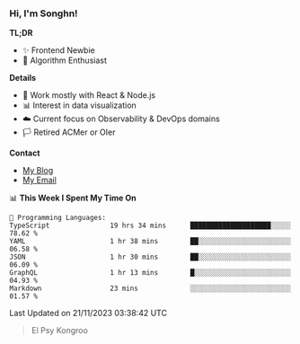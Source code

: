 ### Hi, I'm Songhn!

**TL;DR**

- ✨ Frontend Newbie
- 🎈 Algorithm Enthusiast

**Details**

- 🎯 Work mostly with React & Node.js
- 📊 Interest in data visualization
- ☁️ Current focus on Observability & DevOps domains
- 🏳️ Retired ACMer or OIer

**Contact**
- [My Blog](https://blog.songhn.com)
- [My Email](mailto:songhn233@gmail.com)

<!--START_SECTION:waka-->
📊 **This Week I Spent My Time On** 

```text
💬 Programming Languages: 
TypeScript               19 hrs 34 mins      ████████████████████░░░░░   78.62 % 
YAML                     1 hr 38 mins        ██░░░░░░░░░░░░░░░░░░░░░░░   06.58 % 
JSON                     1 hr 30 mins        ██░░░░░░░░░░░░░░░░░░░░░░░   06.09 % 
GraphQL                  1 hr 13 mins        █░░░░░░░░░░░░░░░░░░░░░░░░   04.93 % 
Markdown                 23 mins             ░░░░░░░░░░░░░░░░░░░░░░░░░   01.57 % 
```


 Last Updated on 21/11/2023 03:38:42 UTC
<!--END_SECTION:waka-->

> El Psy Kongroo
